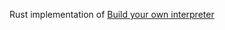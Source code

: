 Rust implementation of [Build your own interpreter](https://app.codecrafters.io/courses/interpreter)